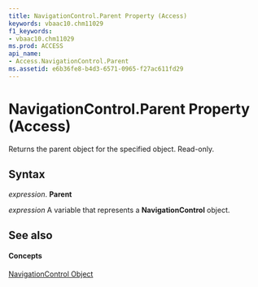 ```yaml
---
title: NavigationControl.Parent Property (Access)
keywords: vbaac10.chm11029
f1_keywords:
- vbaac10.chm11029
ms.prod: ACCESS
api_name:
- Access.NavigationControl.Parent
ms.assetid: e6b36fe8-b4d3-6571-0965-f27ac611fd29
---
```



# NavigationControl.Parent Property (Access)

Returns the parent object for the specified object. Read-only.


## Syntax

 _expression_. **Parent**

 _expression_ A variable that represents a **NavigationControl** object.


## See also


#### Concepts


[NavigationControl Object](navigationcontrol-object-access.md)


